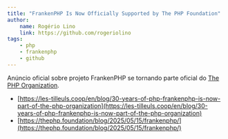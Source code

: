 ```yaml
---
title: "FrankenPHP Is Now Officially Supported by The PHP Foundation"
author:
    name: Rogério Lino
    link: https://github.com/rogeriolino
tags:
    - php
    - frankenphp
    - github
---
```


Anúncio oficial sobre projeto FrankenPHP se tornando parte oficial do [The PHP Organization](https://thephp.foundation/).


- [https://les-tilleuls.coop/en/blog/30-years-of-php-frankenphp-is-now-part-of-the-php-organization](https://les-tilleuls.coop/en/blog/30-years-of-php-frankenphp-is-now-part-of-the-php-organization)
- [https://thephp.foundation/blog/2025/05/15/frankenphp/](https://thephp.foundation/blog/2025/05/15/frankenphp/)
